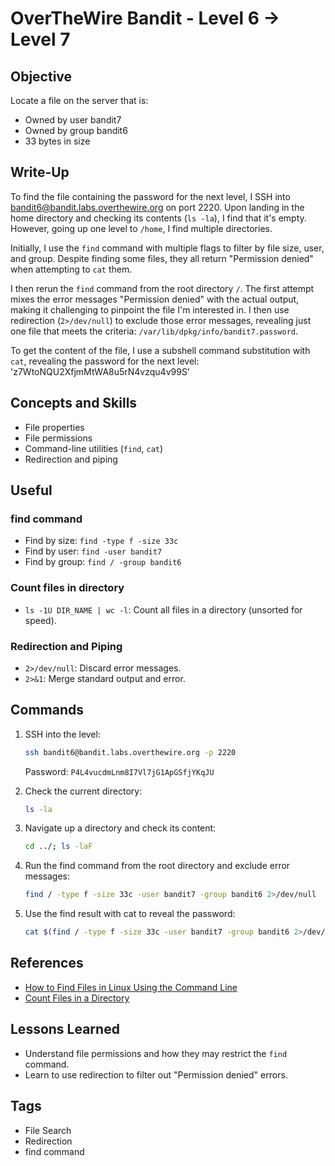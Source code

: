# OverTheWire Bandit - Level 6 → Level 7

## Objective

Locate a file on the server that is:
- Owned by user bandit7
- Owned by group bandit6
- 33 bytes in size

## Write-Up

To find the file containing the password for the next level, I SSH into bandit6@bandit.labs.overthewire.org on port 2220. Upon landing in the home directory and checking its contents (`ls -la`), I find that it's empty. However, going up one level to `/home`, I find multiple directories.

Initially, I use the `find` command with multiple flags to filter by file size, user, and group. Despite finding some files, they all return "Permission denied" when attempting to `cat` them.

I then rerun the `find` command from the root directory `/`. The first attempt mixes the error messages "Permission denied" with the actual output, making it challenging to pinpoint the file I'm interested in. I then use redirection (`2>/dev/null`) to exclude those error messages, revealing just one file that meets the criteria: `/var/lib/dpkg/info/bandit7.password`.

To get the content of the file, I use a subshell command substitution with `cat`, revealing the password for the next level: 'z7WtoNQU2XfjmMtWA8u5rN4vzqu4v99S'

## Concepts and Skills

- File properties
- File permissions
- Command-line utilities (`find`, `cat`)
- Redirection and piping

## Useful

### find command

- Find by size: `find -type f -size 33c`
- Find by user: `find -user bandit7`
- Find by group: `find / -group bandit6`

### Count files in directory

- `ls -1U DIR_NAME | wc -l`: Count all files in a directory (unsorted for speed).

### Redirection and Piping

- `2>/dev/null`: Discard error messages.
- `2>&1`: Merge standard output and error.

## Commands

1. SSH into the level:
    ```bash
    ssh bandit6@bandit.labs.overthewire.org -p 2220
    ```
   Password: `P4L4vucdmLnm8I7Vl7jG1ApGSfjYKqJU`

2. Check the current directory:
    ```bash
    ls -la
    ```

3. Navigate up a directory and check its content:
    ```bash
    cd ../; ls -laF
    ```

4. Run the find command from the root directory and exclude error messages:
    ```bash
    find / -type f -size 33c -user bandit7 -group bandit6 2>/dev/null
    ```

5. Use the find result with cat to reveal the password:
    ```bash
    cat $(find / -type f -size 33c -user bandit7 -group bandit6 2>/dev/null)
    ```

## References

- [How to Find Files in Linux Using the Command Line](https://linuxize.com/post/how-to-find-files-in-linux-using-the-command-line/)
- [Count Files in a Directory](https://linuxize.com/post/count-files-in-directory-on-linux/)

## Lessons Learned

- Understand file permissions and how they may restrict the `find` command.
- Learn to use redirection to filter out "Permission denied" errors.

## Tags

- File Search
- Redirection
- find command
